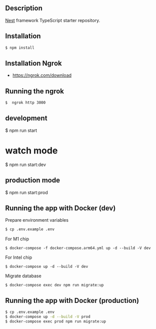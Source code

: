 ## Description

[Nest](https://github.com/nestjs/nest) framework TypeScript starter repository.

## Installation

```bash
$ npm install
```

## Installation Ngrok 

- https://ngrok.com/download

## Running the ngrok

```bash
$  ngrok http 3000
```

## development
$ npm run start

# watch mode
$ npm run start:dev

## production mode
$ npm run start:prod

## Running the app with Docker (dev)

Prepare environment variables
```bash
$ cp .env.example .env
```

For M1 chip
```
$ docker-compose -f docker-compose.arm64.yml up -d --build -V dev 
```

For Intel chip
```
$ docker-compose up -d --build -V dev
```

Migrate database
```
$ docker-compose exec dev npm run migrate:up
```

## Running the app with Docker (production)

```bash
$ cp .env.example .env
$ docker-compose up -d --build -V prod
$ docker-compose exec prod npm run migrate:up
```